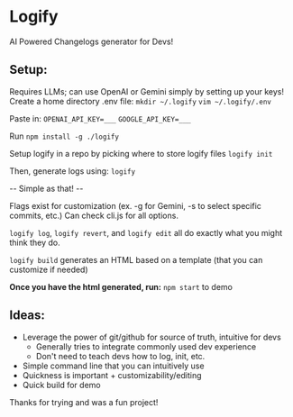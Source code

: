 # Logify
AI Powered Changelogs generator for Devs!


## Setup:
Requires LLMs; can use OpenAI or Gemini simply by setting up your keys!
Create a home directory .env file:
`mkdir ~/.logify`
`vim ~/.logify/.env`

Paste in:
`OPENAI_API_KEY=___`
`GOOGLE_API_KEY=___`

Run
`npm install -g ./logify`

Setup logify in a repo by picking where to store logify files
`logify init`

Then, generate logs using:
`logify`

-- Simple as that! --


Flags exist for customization (ex. -g for Gemini, -s to select specific commits, etc.)
Can check cli.js for all options.

`logify log`, `logify revert`, and `logify edit` all do exactly what you might think they do.

`logify build` generates an HTML based on a template (that you can customize if needed)

**Once you have the html generated, run:**
`npm start` to demo


## Ideas:
- Leverage the power of git/github for source of truth, intuitive for devs
    - Generally tries to integrate commonly used dev experience
    - Don't need to teach devs how to log, init, etc.
- Simple command line that you can intuitively use
- Quickness is important + customizability/editing
- Quick build for demo


Thanks for trying and was a fun project!

